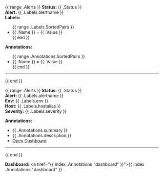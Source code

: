 {{ range .Alerts }}
<b>Status:</b> {{ .Status }}<br>
<b>Alert:</b> {{ .Labels.alertname }}<br>
<b>Labels:</b><br>
<ul>
  {{ range .Labels.SortedPairs }}
    <li>{{ .Name }} = {{ .Value }}</li>
  {{ end }}
</ul>
<b>Annotations:</b><br>
<ul>
  {{ range .Annotations.SortedPairs }}
    <li>{{ .Name }} = {{ .Value }}</li>
  {{ end }}
</ul>
<hr>
{{ end }}




{{ range .Alerts }}
<b>Status:</b> {{ .Status }}<br>
<b>Alert:</b> {{ .Labels.alertname }}<br>
<b>Env:</b> {{ .Labels.env }}<br>
<b>Host:</b> {{ .Labels.hostalias }}<br>
<b>Severity:</b> {{ .Labels.severity }}<br>

<b>Annotations:</b><br>
- {{ .Annotations.summary }}<br>
- {{ .Annotations.description }}<br>
- <a href="{{ .Annotations.dashboard }}">Open Dashboard</a><br>
<hr>
{{ end }}


<b>Dashboard:</b> <a href="{{ index .Annotations "dashboard" }}">{{ index .Annotations "dashboard" }}</a><br>
